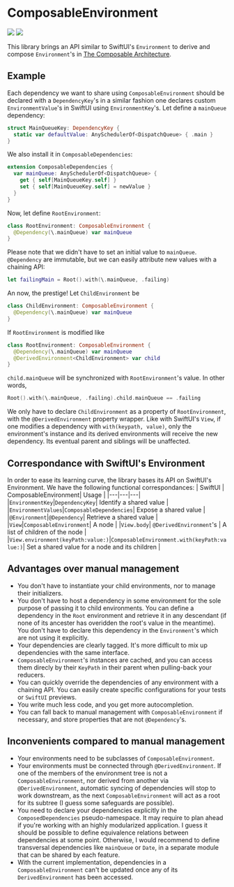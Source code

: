 # ComposableEnvironment

[![](https://img.shields.io/endpoint?url=https%3A%2F%2Fswiftpackageindex.com%2Fapi%2Fpackages%2Ftgrapperon%2Fswift-composable-environment%2Fbadge%3Ftype%3Dswift-versions)](https://swiftpackageindex.com/tgrapperon/swift-composable-environment)
[![](https://img.shields.io/endpoint?url=https%3A%2F%2Fswiftpackageindex.com%2Fapi%2Fpackages%2Ftgrapperon%2Fswift-composable-environment%2Fbadge%3Ftype%3Dplatforms)](https://swiftpackageindex.com/tgrapperon/swift-composable-environment)

This library brings an API similar to SwiftUI's `Environment` to derive and compose `Environment`'s in [The Composable Architecture](https://github.com/pointfreeco/swift-composable-architecture). 

## Example
Each dependency we want to share using `ComposableEnvironment` should be declared with a `DependencyKey`'s in a similar fashion one declares custom `EnvironmentValue`'s in SwiftUI using `EnvironmentKey`'s. Let define a `mainQueue` dependency:
````swift
struct MainQueueKey: DependencyKey {
  static var defaultValue: AnySchedulerOf<DispatchQueue> { .main }
}
````
We also install it in `ComposableDependencies`:
````swift
extension ComposableDependencies {
  var mainQueue: AnySchedulerOf<DispatchQueue> {
    get { self[MainQueueKey.self] }
    set { self[MainQueueKey.self] = newValue }
  }
}
````
Now, let define `RootEnvironment`:
````swift
class RootEnvironment: ComposableEnvironment {
  @Dependency(\.mainQueue) var mainQueue
}
````
Please note that we didn't have to set an initial value to `mainQueue`. `@Dependency` are immutable, but we can easily attribute new values with a chaining API:
````swift
let failingMain = Root().with(\.mainQueue, .failing)
````

An now, the prestige! Let `ChildEnvironment` be 
````swift
class ChildEnvironment: ComposableEnvironment {
  @Dependency(\.mainQueue) var mainQueue
}
````
If `RootEnvironment` is modified like
````swift
class RootEnvironment: ComposableEnvironment {
  @Dependency(\.mainQueue) var mainQueue
  @DerivedEnvironment<ChildEnvironment> var child
}
````
`child.mainQueue` will be synchronized with `RootEnvironment`'s value. In other words,
````swift
Root().with(\.mainQueue, .failing).child.mainQueue == .failing
````
We only have to declare `ChildEnvironment` as a property of `RootEnvironment`, with the `@DerivedEnvironment` property wrapper. Like with SwiftUI's `View`, if one modifies a dependency with `with(keypath, value)`, only the environment's instance and its derived environments will receive the new dependency. Its eventual parent and siblings will be unaffected.

## Correspondance with SwiftUI's Environment
In order to ease its learning curve, the library bases its API on SwiftUI's Environment. We have the following functional correspondances:
| SwiftUI | ComposableEnvironment| Usage |
|---|---|---|
|`EnvironmentKey`|`DependencyKey`| Identify a shared value |
|`EnvironmentValues`|`ComposableDependencies`| Expose a shared value |
|`@Environment`|`@Dependency`| Retrieve a shared value |
|`View`|`ComposableEnvironment`| A node |
|`View.body`| `@DerivedEnvironment`'s | A list of children of the node |
|`View.environment(keyPath:value:)`|`ComposableEnvironment.with(keyPath:value:)`| Set a shared value for a node and its children |

## Advantages over manual management
- You don't have to instantiate your child environments, nor to manage their initializers.
- You don't have to host a dependency in some environment for the sole purpose of passing it to child environments. You can define a dependency in the `Root` environment and retrieve it in any descendant (if none of its ancester has overidden the root's value in the meantime). You don't have to declare this dependency in the `Environment`'s which are not using it explicitly.
- Your dependencies are clearly tagged. It's more difficult to mix up dependencies with the same interface.
- `ComposableEnvironment`'s instances are cached, and you can access them direcly by their `KeyPath` in their parent when pulling-back your reducers.
- You can quickly override the dependencies of any environment with a chaining API. You can easily create specific configurations for your tests or `SwiftUI` previews.
- You write much less code, and you get more autocompletion.
- You can fall back to manual management with `ComposableEnvironment` if necessary, and store properties that are not `@Dependency`'s.

## Inconvenients compared to manual management
- Your environments need to be subclasses of `ComposableEnvironment`.
- Your environments must be connected through `@DerivedEnvironment`. If one of the members of the environment tree is not a `ComposableEnvironment`, nor derived from another via `@DerivedEnvironment`, automatic syncing of dependencies will stop to work downstream, as the next `ComposableEnvironment` will act as a root for its subtree (I guess some safeguards are possible).
- You need to declare your dependencies explicitly in the `ComposedDependencies` pseudo-namespace. It may require to plan ahead if you're working with an highly modularized application. I guess it should be possible to define equivalence relations between dependencies at some point. Otherwise, I would recommend to define transversal dependencies like `mainQueue` or `Date`, in a separate module that can be shared by each feature.
- With the current implementation, dependencies in a `ComposableEnvironment` can't be updated once any of its `DerivedEnvironment` has been accessed.
